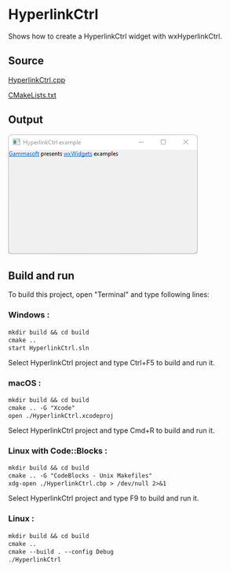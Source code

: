 # HyperlinkCtrl

Shows how to create a HyperlinkCtrl widget with wxHyperlinkCtrl.

## Source

[HyperlinkCtrl.cpp](HyperlinkCtrl.cpp)

[CMakeLists.txt](CMakeLists.txt)

## Output

![output](../../../docs/Pictures/HyperlinkCtrl.png)

## Build and run

To build this project, open "Terminal" and type following lines:

### Windows :

``` shell
mkdir build && cd build
cmake .. 
start HyperlinkCtrl.sln
```

Select HyperlinkCtrl project and type Ctrl+F5 to build and run it.

### macOS :

``` shell
mkdir build && cd build
cmake .. -G "Xcode"
open ./HyperlinkCtrl.xcodeproj
```

Select HyperlinkCtrl project and type Cmd+R to build and run it.

### Linux with Code::Blocks :

``` shell
mkdir build && cd build
cmake .. -G "CodeBlocks - Unix Makefiles"
xdg-open ./HyperlinkCtrl.cbp > /dev/null 2>&1
```

Select HyperlinkCtrl project and type F9 to build and run it.

### Linux :

``` shell
mkdir build && cd build
cmake .. 
cmake --build . --config Debug
./HyperlinkCtrl
```
